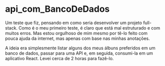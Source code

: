 # api_com_BancoDeDados

Um teste que fiz, pensando em como seria desenvolver um projeto full-stack. Como é o meu primeiro teste, é claro que está mal estruturado e com muitos erros. Mas estou orgulhoso de mim mesmo por tê-lo feito com pouca ajuda da internet, mas apenas com base nas minhas anotações.

A ideia era simplesmente listar alguns dos meus álbuns preferidos em um banco de dados, passar para uma API e, em seguida, consumi-la em um aplicativo React. Levei cerca de 2 horas para fazê-lo.
